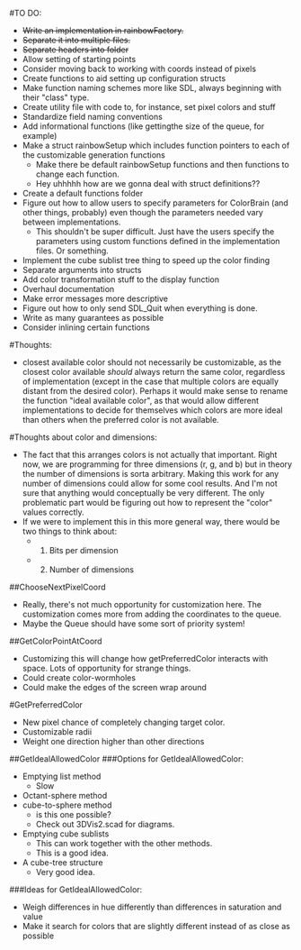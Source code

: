 #TO DO:
- ~~Write an implementation in rainbowFactory.~~
- ~~Separate it into multiple files.~~
- ~~Separate headers into folder~~
- Allow setting of starting points
- Consider moving back to working with coords instead of pixels
- Create functions to aid setting up configuration structs
- Make function naming schemes more like SDL, always beginning with their "class" type.
- Create utility file with code to, for instance, set pixel colors and stuff
- Standardize field naming conventions
- Add informational functions (like gettingthe size of the queue, for example)
- Make a struct rainbowSetup which includes function pointers to each of the customizable generation functions
	- Make there be default rainbowSetup functions and then functions to change each function.
	- Hey uhhhhh how are we gonna deal with struct definitions??
- Create a default functions folder
- Figure out how to allow users to specify parameters for ColorBrain (and other things, probably) even though the parameters needed vary between implementations.
	- This shouldn't be super difficult. Just have the users specify the parameters using custom functions defined in the implementation files. Or something.
- Implement the cube sublist tree thing to speed up the color finding
- Separate arguments into structs
- Add color transformation stuff to the display function
- Overhaul documentation
- Make error messages more descriptive
- Figure out how to only send SDL_Quit when everything is done.
- Write as many guarantees as possible
- Consider inlining certain functions



#Thoughts:
- closest available color should not necessarily be customizable, as the closest color available *should* always return the same color, regardless of implementation (except in the case that multiple colors are equally distant from the desired color). Perhaps it would make sense to rename the function "ideal available color", as that would allow different implementations to decide for themselves which colors are more ideal than others when the preferred color is not available.

#Thoughts about color and dimensions:
- The fact that this arranges colors is not actually that important. Right now, we are programming for three dimensions (r, g, and b) but in theory the number of dimensions is sorta arbitrary. Making this work for any number of dimensions could allow for some cool results. And I'm not sure that anything would conceptually be very different. The only problematic part would be figuring out how to represent the "color" values correctly.
- If we were to implement this in this more general way, there would be two things to think about:
	- 1) Bits per dimension
	- 2) Number of dimensions



##ChooseNextPixelCoord
- Really, there's not much opportunity for customization here. The customization comes more from adding the coordinates to the queue.
- Maybe the Queue should have some sort of priority system!

##GetColorPointAtCoord
- Customizing this will change how getPreferredColor interacts with space. Lots of opportunity for strange things.
- Could create color-wormholes
- Could make the edges of the screen wrap around

#GetPreferredColor
- New pixel chance of completely changing target color.
- Customizable radii
- Weight one direction higher than other directions

##GetIdealAllowedColor
###Options for GetIdealAllowedColor:
- Emptying list method
	- Slow
- Octant-sphere method
- cube-to-sphere method
	- is this one possible?
	- Check out 3DVis2.scad for diagrams.
- Emptying cube sublists
	- This can work together with the other methods.
	- This is a good idea.
- A cube-tree structure
	- Very good idea.

###Ideas for GetIdealAllowedColor:
- Weigh differences in hue differently than differences in saturation and value
- Make it search for colors that are slightly different instead of as close as possible